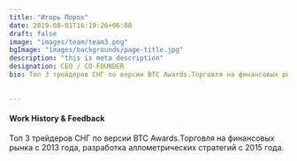 ```yaml
---
title: "Игорь Порох"
date: 2019-08-01T16:19:26+06:00
draft: false
image: "images/team/team3.png"
bgImage: "images/backgrounds/page-title.jpg"
description: "this is meta description"
designation: CEO / CO-FOUNDER
bio: Топ 3 трейдеров СНГ по версии BTC Awards.Торговля на финансовых рынка с 2013 года, разработка аллометрических стратегий с 2015 года.

    
---
```


#### Work History & Feedback

Топ 3 трейдеров СНГ по версии BTC Awards.Торговля на финансовых рынка с 2013 года, разработка аллометрических стратегий с 2015 года.